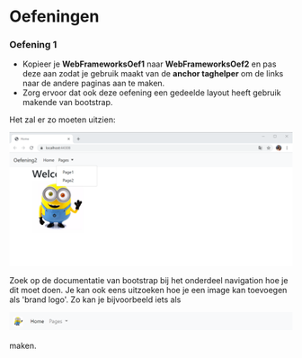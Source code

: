 # Oefeningen

### **Oefening 1**

* Kopieer je **WebFrameworksOef1** naar **WebFrameworksOef2** en pas deze aan zodat je gebruik maakt van de **anchor taghelper** om de links naar de andere paginas aan te maken.
* Zorg ervoor dat ook deze oefening een gedeelde layout heeft gebruik makende van bootstrap.

Het zal er zo moeten uitzien:

![](../.gitbook/assets/image%20%2841%29.png)

Zoek op de documentatie van bootstrap bij het onderdeel navigation hoe je dit moet doen. Je kan ook eens uitzoeken hoe je een image kan toevoegen als 'brand logo'. Zo kan je bijvoorbeeld iets als

![](../.gitbook/assets/image%20%2840%29.png)

maken.

### 

